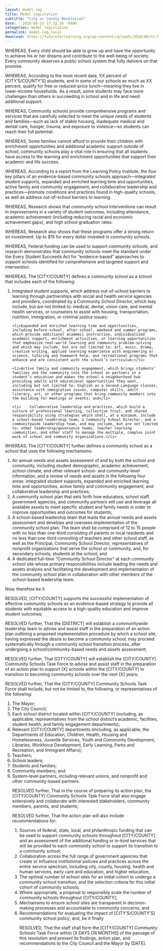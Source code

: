 ```yaml
---
layout: model-leg
title: Model Legislation
subtitle: "City or County Resolution"
date:   2018-08-22 17:32:16 -0400
categories: model legislation
permalink: model-leg_local
download: https://futureforlearning.org/wp-content/uploads/2018/08/CS-Book-Promo-Flyer_Aug-2018.pdf
---
```


WHEREAS, Every child should be able to grow up and have the opportunity to achieve his or her dreams and contribute to the well-being of society. Every community deserves a public school system that fully delivers on that promise.

WHEREAS, According to the most recent data, XX percent of  [CITY’S/COUNTY’S] students, and in some of our schools as much as XX percent, qualify for free or reduced-price lunch—meaning they live in lower-income households. As a result, some students may face more challenges than others in succeeding in school and in life and need additional support.

WHEREAS, Community schools provide comprehensive programs and services that are carefully selected to meet the unique needs of students and families—such as lack of stable housing, inadequate medical and dental care, hunger, trauma, and exposure to violence—so students can reach their full potential.

WHEREAS, Some families cannot afford to provide their children with enrichment opportunities and additional academic support outside of school, community schools play a vital role in ensuring that all students have access to the learning and enrichment opportunities that support their academic and life success.

WHEREAS, According to a report from the Learning Policy Institute, the four key pillars of an evidence-based community schools approach—integrated student supports, expanded and enriched learning time and opportunities, active family and community engagement, and collaborative leadership and practices—promote conditions and practices found in high-quality schools, as well as address out-of-school barriers to learning.

WHEREAS, Research shows that community school interventions can result in improvements in a variety of student outcomes, including attendance, academic achievement (including reducing racial and economic achievement gaps), and high school graduation rates.

WHEREAS, Research also shows that these programs offer a strong return on investment: Up to $15 for every dollar invested in community schools.

WHEREAS, Federal funding can be used to support community schools, and research demonstrates that community schools meet the standard under the Every Student Succeeds Act for “evidence-based” approaches to support schools identified for comprehensive and targeted support and intervention.

WHEREAS, The [CITY/COUNTY] defines a community school as a school that includes each of the following:
  <ol class="leg_1">
    <li>Integrated student supports, which address out-of-school barriers to learning through partnerships with social and health service agencies and providers, coordinated by a Community School Director, which may include, but are not limited to: medical, dental, vision care, and mental health services, or counselors to assist with housing, transportation, nutrition, immigration, or criminal justice issues;</li>

    <li>Expanded and enriched learning time and opportunities, including before-school, after-school, weekend and summer programs, which provide additional academic instruction, individualized academic support, enrichment activities, or learning opportunities that emphasize real-world learning and community problem-solving and which may include, but are not limited to: art, music, drama, creative writing, applied learning experience with engineering or science, tutoring and homework help, and recreational programs that enhance and are consistent with the school’s curriculum;</li>

    <li>Active family and community engagement, which brings students’ families and the community into the school as partners in a student’s education and makes the school a neighborhood hub providing adults with educational opportunities they want, including but not limited to: English as a Second Language classes, assistance with immigration issues, computer skills, adult literacy, art, or other programs that bring community members into the building for meetings or events; and</li>

    <li>	Collaborative leadership and practices, which build a culture of professional learning, collective trust, and shared responsibility using strategies which shall, at a minimum, include a school-based leadership team, a Community School Director, and a communitywide leadership team, and may include, but are not limited to: other leadership/governance teams, teacher learning communities, and other staff to manage the multiple, complex joint work of school and community organizations.</li>
  </ol>

WHEREAS, The [CITY/COUNTY] further defines a community school as a school that uses the following mechanisms:

  <ol class="leg_1">
    <li>An annual needs and assets assessment of and by both the school and community, including student demographic, academic achievement, school climate, and other relevant school- and community-level information, and a review of needs and assets in the following four areas: integrated student supports, expanded and enriched learning time and opportunities, active family and community engagement, and collaborative leadership and practices;</li>
    <li>A community school plan that sets forth how educators, school staff, government agencies, and community partners will use and leverage all available assets to meet specific student and family needs in order to improve opportunities and outcomes for students;</li>
    <li>A school-based leadership team that leads the annual needs and assets assessment and develops and oversees implementation of the community school plan. The team shall be comprised of 12 to 15 people with no less than one-third consisting of parents or local residents and no less than one-third consisting of teachers and other school staff, as well as the Principal, Community School Director, representatives of nonprofit organizations that serve the school or community, and, for secondary schools, students at the school; and</li>
    <li>A dedicated full-time “Community School Director” at each community school site whose primary responsibilities include leading the needs and assets analysis and facilitating the development and implementation of the community school plan in collaboration with other members of the school-based leadership team.</li>
  </ol>

Now, therefore be it

RESOLVED, [CITY/COUNTY] supports the successful implementation of effective community schools as an evidence-based strategy to provide all students with equitable access to a high-quality education and improve student outcomes;

RESOLVED further, That the [DISTRICT] will establish a communitywide leadership team to advise and assist staff in the preparation of an action plan outlining a proposed implementation procedure by which a school site, having expressed the desire to become a community school, may proceed systematically through a community school transition process, after undergoing a school/community-based needs and assets assessment;

RESOLVED further, That [CITY/COUNTY] will establish the [CITY/COUNTY] Community Schools Task Force to advise and assist staff in the preparation of an action plan to support [X] schools within the [CITY/COUNTY] to transition to becoming community schools over the next [X] years;

RESOLVED further, That the [CITY/COUNTY] Community Schools Task Force shall include, but not be limited to, the following, or representatives of the following:
  <ol class="leg_1">
    <li>The Mayor;</li>
    <li>The City Council;</li>
    <li>Each school district located within [CITY/COUNTY] (including, as applicable, representatives from the school district’s academic, facilities, student health, and family engagement departments);</li>
    <li>Relevant [CITY/COUNTY] departments (including, as applicable, the Departments of Education, Children, Health, Housing and Homelessness, Juvenile Services, Youth and Community Development, Libraries, Workforce Development, Early Learning, Parks and Recreation, and Immigrant Affairs);</li>
    <li>Teachers;</li>
    <li>School leaders;</li>
    <li>Students and families;</li>
    <li>Community members; and</li>
    <li>System-level partners, including relevant unions, and nonprofit and other community-based partners.</li>

RESOLVED further, That in the course of preparing its action plan, the [CITY/COUNTY] Community Schools Task Force shall also engage extensively and collaborate with interested stakeholders, community members, parents, and students;

RESOLVED further, That the action plan will also include recommendations for:

  <ol class="leg_1">
    <li>Sources of federal, state, local, and philanthropic funding that can be used to support community schools throughout [CITY/COUNTY], and an assessment of the additional funding or in-kind services that will be provided to each community school to support its transition to a community school;</li>
    <li>Collaboration across the full range of government agencies that create or influence institutional policies and practices across the entire service spectrum, including city, county, housing, health and human services, early care and education, and higher education;</li>
    <li>The optimal number of school sites for an initial cohort to undergo a community school transition, and the selection criteria for this initial cohort of community schools;</li>
    <li>Where appropriate, a proposal to responsibly scale the number of community schools throughout [CITY/COUNTY];</li>
    <li>Mechanisms to ensure school sites are transparent in decision-making processes and accountable to community concerns; and</li>
    <li>Recommendations for evaluating the impact of [CITY’S/COUNTY’S] community school policy; and, be it finally</li>

RESOLVED, That the staff shall form the [CITY/COUNTY] Community Schools Task Force within [X DAYS OR MONTHS] of the passage of this resolution and present its findings, action plan, and recommendations to the City Council and the Mayor by [DATE].
